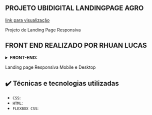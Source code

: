 
## PROJETO UBIDIGITAL LANDINGPAGE AGRO

[link para visualização](https://ubi-landingpage-agro.vercel.app)

Projeto de Landing Page Responsiva

## FRONT END REALIZADO POR RHUAN LUCAS

<details>
  <summary><b>FRONT-END:</b></summary>
    
- [ARVORES DIGITAIS](https://github.com/Retro-Artist)

</details>

Landing page Responsiva Mobile e Desktop

## ✔️ Técnicas e tecnologias utilizadas

- `CSS`: 
- `HTML`: 
- `FLEXBOX CSS`: 
